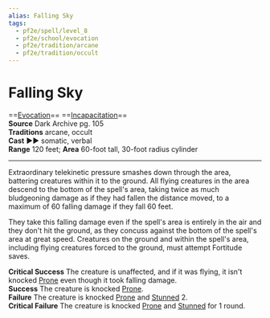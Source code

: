 ```yaml
---
alias: Falling Sky
tags:
  - pf2e/spell/level_8
  - pf2e/school/evocation
  - pf2e/tradition/arcane
  - pf2e/tradition/occult
---
```


# Falling Sky

==[Evocation](../../../Traits/Evocation.md)== ==[Incapacitation](../../../Traits/Incapacitation.md)==  
__Source__ Dark Archive pg. 105  
**Traditions** arcane, occult  
**Cast** ►► somatic, verbal  
**Range** 120 feet; **Area** 60-foot tall, 30-foot radius cylinder

---

Extraordinary telekinetic pressure smashes down through the area, battering creatures within it to the ground. All flying creatures in the area descend to the bottom of the spell's area, taking twice as much bludgeoning damage as if they had fallen the distance moved, to a maximum of 60 falling damage if they fall 60 feet.

They take this falling damage even if the spell's area is entirely in the air and they don't hit the ground, as they concuss against the bottom of the spell's area at great speed. Creatures on the ground and within the spell's area, including flying creatures forced to the ground, must attempt Fortitude saves.

**Critical Success** The creature is unaffected, and if it was flying, it isn't knocked [Prone](../../../Conditions/Prone.md) even though it took falling damage.  
**Success** The creature is knocked [Prone](../../../Conditions/Prone.md).  
**Failure** The creature is knocked [Prone](../../../Conditions/Prone.md) and [Stunned](../../../Conditions/Stunned.md) 2.  
**Critical Failure** The creature is knocked [Prone](../../../Conditions/Prone.md) and [Stunned](../../../Conditions/Stunned.md) for 1 round.
